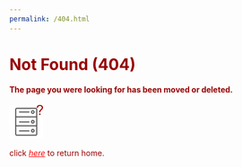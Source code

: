```yaml
---
permalink: /404.html
---
```

<h1 style="color: #980000">Not Found (404)</h1>  
<h4 style="color: #980000">The page you were looking for has been moved or deleted.</h4>  
<img src="images/404.png" width="60px" height="60px"/>
<p style="color: #980000">click <a style="color: #ff0000" href="/"><em>here</em></a> to return home.</p>
